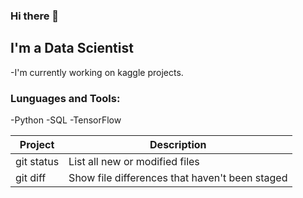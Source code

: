 ### Hi there 👋

## I'm a Data Scientist 
-I'm currently working on kaggle projects.

### Lunguages and Tools:
-Python
-SQL
-TensorFlow

| Project | Description |
| --- | --- |
| git status | List all new or modified files |
| git diff | Show file differences that haven't been staged |

